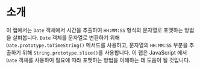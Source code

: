 # 소개

이 랩에서는 `Date` 객체에서 시간을 추출하여 `HH:MM:SS` 형식의 문자열로 포맷하는 방법을 살펴봅니다. `Date` 객체를 문자열로 변환하기 위해 `Date.prototype.toTimeString()` 메서드를 사용하고, 문자열의 `HH:MM:SS` 부분을 추출하기 위해 `String.prototype.slice()`를 사용합니다. 이 랩은 JavaScript 에서 `Date` 객체를 사용하여 필요에 따라 포맷하는 방법을 이해하는 데 도움이 될 것입니다.

